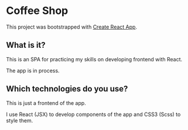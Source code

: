 # Coffee Shop

This project was bootstrapped with [Create React App](https://github.com/facebook/create-react-app).

## What is it?

This is an SPA for practicing my skills on developing frontend with React.

The app is in process.

## Which technologies do you use?

This is just a frontend of the app. 

I use React (JSX) to develop components of the app and CSS3 (Scss) to style them.